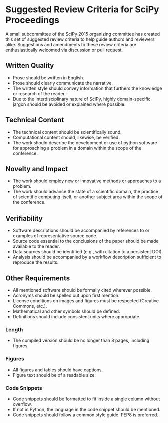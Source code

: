 # Suggested Review Criteria for SciPy Proceedings

A small subcommittee of the SciPy 2015 organizing committee has created this 
set of suggested review criteria
to help guide authors and reviewers alike. Suggestions and amendments to these 
review criteria are enthusiastically welcomed via discussion or pull request.


## Written Quality

- Prose should be written in English.
- Prose should clearly communicate the narrative.
- The written style should convey information that furthers the knowledge or 
  research of the reader.
- Due to the interdisciplinary nature of SciPy, highly domain-specific jargon 
  should be avoided or explained where possible.

## Technical Content

- The technical content should be scientifically sound.
- Computational content should, likewise, be verified.
- The work should describe the development or use of python software for 
  approaching a problem in a domain within the scope of the conference.

## Novelty and Impact

- The work should employ new or innovative methods or approaches to a problem.
- The work should advance the state of a scientific domain, the practice 
  of scientific computing itself, or another subject area within the scope of 
  the conference.

## Verifiability

- Software descriptions should be accompanied by references to or examples of 
  representative source code.
- Source code essential to the conclusions of the paper should be made 
  available to the reader.
- Data sources should be identified (e.g., with citation to a persistent DOI).
- Analysis should be accompanied by a workflow description sufficient
  to reproduce the results.

## Other Requirements

- All mentioned software should be formally cited wherever possible.
- Acronyms should be spelled out upon first mention.
- License conditions on images and figures must be respected (Creative Commons, 
  etc.).
- Mathematical and other symbols should be defined.
- Definitions should include consistent units where appropriate.

### Length

- The compiled version should be no longer than 8 pages, including figures.  

### Figures

- All figures and tables should have captions. 
- Figure text should be of a readable size.

### Code Snippets

- Code snippets should be formatted to fit inside a single column without
  overflow.
- If not in Python, the language in the code snippet should be mentioned.
- Code snippets should follow a common style guide. PEP8 is preferred.
